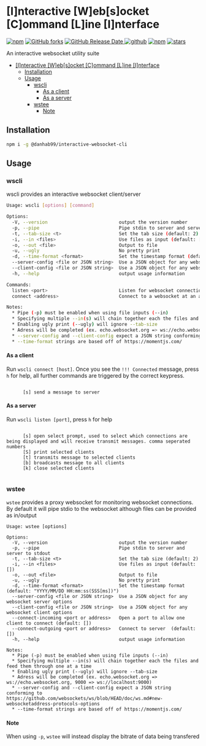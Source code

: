 # [I]nteractive [W]eb[s]ocket [C]ommand [L]ine [I]nterface

[![npm](https://img.shields.io/npm/v/@danhab99/interactive-websocket-cli)](https://www.npmjs.com/package/@danhab99/interactive-websocket-cli)
[![GitHub forks](https://img.shields.io/github/forks/danhab99/interactive-websocket-cli)](https://github.com/danhab99/interactive-websocket-cli)
[![GitHub Release Date](https://img.shields.io/github/release-date/danhab99/interactive-websocket-cli) ![github](https://img.shields.io/github/v/release/danhab99/interactive-websocket-cli)](https://github.com/danhab99/interactive-websocket-cli/releases)
[![npm](https://img.shields.io/npm/dw/@danhab99/interactive-websocket-cli)](https://www.npmjs.com/package/@danhab99/interactive-websocket-cli)
[![stars](https://img.shields.io/github/stars/danhab99/interactive-websocket-cli)](https://github.com/danhab99/interactive-websocket-cli)

An interactive websocket utility suite

- [[I]nteractive [W]eb[s]ocket [C]ommand [L]ine [I]nterface](#interactive-websocket-command-line-interface)
  - [Installation](#installation)
  - [Usage](#usage)
    - [wscli](#wscli)
      - [As a client](#as-a-client)
      - [As a server](#as-a-server)
    - [wstee](#wstee)
      - [Note](#note)

## Installation

```bash
npm i -g @danhab99/interactive-websocket-cli
```

## Usage

### wscli

wscli provides an interactive websocket client/server

```bash
Usage: wscli [options] [command]

Options:
  -V, --version                          output the version number
  -p, --pipe                             Pipe stdin to server and server to stdout
  -t, --tab-size <t>                     Set the tab size (default: 2)
  -i, --in <files>                       Use files as input (default: [])
  -o, --out <file>                       Output to file
  -u, --ugly                             No pretty print
  -d, --time-format <format>             Set the timestamp format (default: "YYYY/MM/DD HH:mm:ss(SSS[ms])")
  --server-config <file or JSON string>  Use a JSON object for any websocket server options
  --client-config <file or JSON string>  Use a JSON object for any websocket client options
  -h, --help                             output usage information

Commands:
  listen <port>                          Listen for websocket connections on a port
  connect <address>                      Connect to a websocket at an address

Notes: 
  * Pipe (-p) must be enabled when using file inputs (--in)
  * Specifying multiple --in(s) will chain together each the files and feed them through one at a time
  * Enabling ugly print (--ugly) will ignore --tab-size
  * Adress will be completed (ex. echo.websocket.org => ws://echo.websocket.org, 9000 => ws://localhost:9000)
  * --server-config and --client-config expect a JSON string conforming to https://github.com/websockets/ws/blob/HEAD/doc/ws.md#new-websocketaddress-protocols-options
  * --time-format strings are based off of https://momentjs.com/
```

#### As a client

Run `wscli connect [host]`. Once you see the `!!! Connected` message, press `h` for help, all further commands are triggered by the correct keypress.

```

      [s] send a message to server

```

#### As a server

Run `wscli listen [port]`, press `h` for help

```

      [s] open select prompt, used to select which connections are being displayed and will receive transmit messages. comma seperated numbers
      [S] print selected clients
      [t] transmits message to selected clients
      [b] broadcasts message to all clients
      [k] close selected clients
   
```

### wstee

`wstee` provides a proxy websocket for monitoring websocket connections. By default it will pipe stdio to the websocket although files can be provided as in/output

```
Usage: wstee [options]

Options:
  -V, --version                          output the version number
  -p, --pipe                             Pipe stdin to server and server to stdout
  -t, --tab-size <t>                     Set the tab size (default: 2)
  -i, --in <files>                       Use files as input (default: [])
  -o, --out <file>                       Output to file
  -u, --ugly                             No pretty print
  -d, --time-format <format>             Set the timestamp format (default: "YYYY/MM/DD HH:mm:ss(SSS[ms])")
  --server-config <file or JSON string>  Use a JSON object for any websocket server options
  --client-config <file or JSON string>  Use a JSON object for any websocket client options
  --connect-incoming <port or address>   Open a port to allow one client to connect (default: [])
  --connect-outgoing <port or address>   Connect to server  (default: [])
  -h, --help                             output usage information

Notes: 
  * Pipe (-p) must be enabled when using file inputs (--in)
  * Specifying multiple --in(s) will chain together each the files and feed them through one at a time
  * Enabling ugly print (--ugly) will ignore --tab-size
  * Adress will be completed (ex. echo.websocket.org => ws://echo.websocket.org, 9000 => ws://localhost:9000)
  * --server-config and --client-config expect a JSON string conforming to https://github.com/websockets/ws/blob/HEAD/doc/ws.md#new-websocketaddress-protocols-options
  * --time-format strings are based off of https://momentjs.com/
```

#### Note

When using `-p`, `wstee` will instead display the bitrate of data being transfered
